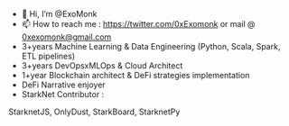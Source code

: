 - 👋 Hi, I’m @ExoMonk
- 📫 How to reach me : https://twitter.com/0xExomonk or mail @ 0xexomonk@gmail.com
- 3+years Machine Learning & Data Engineering (Python, Scala, Spark, ETL pipelines)
- 3+years DevOpsxMLOps & Cloud Architect
- 1+year  Blockchain architect & DeFi strategies implementation
- DeFi Narrative enjoyer
- StarkNet Contributor : 

StarknetJS, OnlyDust, StarkBoard, StarknetPy

<!---
ExoMonk/ExoMonk is a ✨ special ✨ repository because its `README.md` (this file) appears on your GitHub profile.
You can click the Preview link to take a look at your changes.
--->
